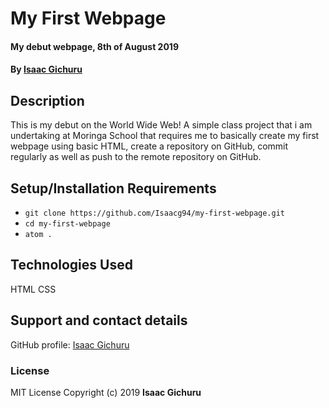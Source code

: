 # My First Webpage
#### My debut webpage, 8th of August 2019
#### By **[Isaac Gichuru](https://github.com/Isaacg94)**
## Description
This is my debut on the World Wide Web! A simple class project that i am undertaking at Moringa School that requires me to basically create my first webpage using basic HTML, create a repository on GitHub, commit regularly as well as push to the remote repository on GitHub.
## Setup/Installation Requirements
* `git clone https://github.com/Isaacg94/my-first-webpage.git`
* `cd my-first-webpage`
* `atom .`


## Technologies Used
HTML
CSS
## Support and contact details
GitHub profile: [Isaac Gichuru](https://github.com/Isaacg94)
### License
MIT License
Copyright (c) 2019 **Isaac Gichuru**
